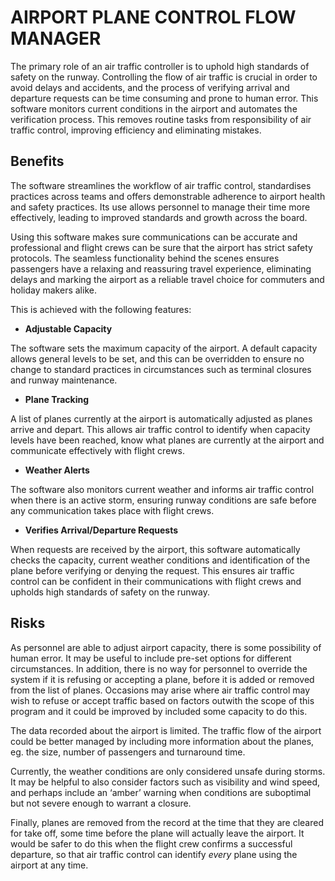 
# AIRPORT PLANE CONTROL FLOW MANAGER

The primary role of an air traffic controller is to uphold high standards of safety on the runway. Controlling the flow of air traffic is crucial in order to avoid delays and accidents, and the process of verifying arrival and departure requests can be time consuming and prone to human error. This software monitors current conditions in the airport and automates the verification process. This removes routine tasks from responsibility of air traffic control, improving efficiency and eliminating mistakes.

## Benefits

The software streamlines the workflow of air traffic control, standardises practices across teams and offers demonstrable adherence to airport health and safety practices. Its use allows personnel to manage their time more effectively, leading to improved standards and growth across the board.

Using this software makes sure communications can be accurate and professional and flight crews can be sure that the airport has strict safety protocols. The seamless functionality behind the scenes ensures passengers have a relaxing and reassuring travel experience, eliminating delays and marking the airport as a reliable travel choice for commuters and holiday makers alike.

This is achieved with the following features:

- **Adjustable Capacity**

The software sets the maximum capacity of the airport. A default capacity allows general levels to be set, and this can be overridden to ensure no change to standard practices in circumstances such as terminal closures and runway maintenance.

- **Plane Tracking**

A list of planes currently at the airport is automatically adjusted as planes arrive and depart. This allows air traffic control to identify when capacity levels have been reached, know what planes are currently at the airport and communicate effectively with flight crews.

- **Weather Alerts**

The software also monitors current weather and informs air traffic control when there is an active storm, ensuring runway conditions are safe before any communication takes place with flight crews.

- **Verifies Arrival/Departure Requests**

When requests are received by the airport, this software automatically checks the capacity, current weather conditions and identification of the plane before verifying or denying the request. This ensures air traffic control can be confident in their communications with flight crews and upholds high standards of safety on the runway.


## Risks

As personnel are able to adjust airport capacity, there is some possibility of human error. It may be useful to include pre-set options for different circumstances. In addition, there is no way for personnel to override the system if it is refusing or accepting a plane, before it is added or removed from the list of planes. Occasions may arise where air traffic control may wish to refuse or accept traffic based on factors outwith the scope of this program and it could be improved by included some capacity to do this.

The data recorded about the airport is limited. The traffic flow of the airport could be better managed by including more information about the planes, eg. the size, number of passengers and turnaround time.

Currently, the weather conditions are only considered unsafe during storms. It may be helpful to also consider factors such as visibility and wind speed, and perhaps include an ‘amber’ warning when conditions are suboptimal but not severe enough to warrant a closure.

Finally, planes are removed from the record at the time that they are cleared for take off, some time before the plane will actually leave the airport. It would be safer to do this when the flight crew confirms a successful departure, so that air traffic control can identify *every* plane using the airport at any time.
